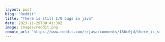 ```yaml
---
layout: post
blog: "Reddit"
title: "There is still I/O bugs in java"
date: 2023-11-29T00:41:38Z
image: images/reddit.png
remote_url: "https://www.reddit.com/r/java/comments/186c0jd/there_is_still_io_bugs_in_java/"
---
```

